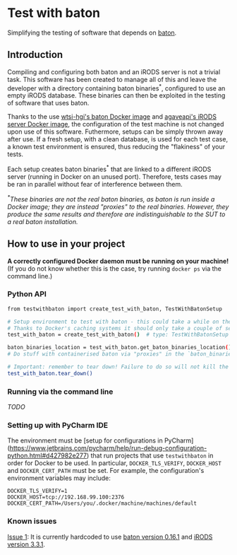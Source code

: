 # Test with baton
Simplifying the testing of software that depends on [baton](https://github.com/wtsi-npg/baton).


## Introduction
Compiling and configuring both baton and an iRODS server is not a trivial task. This software has been created to manage
all of this and leave the developer with a directory containing baton binaries<sup>*</sup>, configured to use an empty
iRODS database. These binaries can then be exploited in the testing of software that uses baton. 

Thanks to the use [wtsi-hgi's baton Docker image](https://github.com/wtsi-hgi/docker-baton) and
[agaveapi's iRODS server Docker image](https://hub.docker.com/r/agaveapi/irods/), the configuration of the test machine
is not changed upon use of this software. Futhermore, setups can be simply thrown away after use. If a fresh setup, with
a clean database, is used for each test case, a known test environment is ensured, thus reducing the "flakiness" of your
tests.
 
Each setup creates baton binaries<sup>*</sup> that are linked to a different iRODS server (running in Docker on an
unused port). Therefore, tests cases may be ran in parallel without fear of interference between them.

<i><sup>*</sup>These binaries are not the real baton binaries, as baton is run inside a Docker image; they are instead
"proxies" to the real binaries. However, they produce the same results and therefore are indistinguishable to the SUT to
a real baton installation.</i>


## How to use in your project
**A correctly configured Docker daemon must be running on your machine!**
(If you do not know whether this is the case, try running `docker ps` via the command line.)

### Python API
```bash
from testwithbaton import create_test_with_baton, TestWithBatonSetup

# Setup environment to test with baton - this could take a while on the first run (anticipate up to 10 minutes)!
# Thanks to Docker's caching systems it should only take a couple of seconds after the first run
test_with_baton = create_test_with_baton()  # type: TestWithBatonSetup

baton_binaries_location = test_with_baton.get_baton_binaries_location()
# Do stuff with containerised baton via "proxies" in the `baton_binaries_location` directory

# Important: remember to tear down! Failure to do so will not kill the Docker daemon running the iRODS test server
test_with_baton.tear_down()
```

### Running via the command line
*TODO*


### Setting up with PyCharm IDE
The environment must be [setup for configurations in PyCharm]
(https://www.jetbrains.com/pycharm/help/run-debug-configuration-python.html#d427982e277) that run projects that use
`testwithbaton` in order for Docker to be used. In particular, `DOCKER_TLS_VERIFY`, `DOCKER_HOST` and `DOCKER_CERT_PATH`
must be set. For example, the configuration's environment variables may include:
```
DOCKER_TLS_VERIFY=1
DOCKER_HOST=tcp://192.168.99.100:2376
DOCKER_CERT_PATH=/Users/you/.docker/machine/machines/default
```


### Known issues
[Issue 1](https://github.com/wtsi-hgi/test-with-baton/issues/1): It is currently hardcoded to use
[baton version 0.16.1](https://github.com/wtsi-npg/baton/tree/release-0.16.1) and
[iRODS version 3.3.1](https://github.com/irods/irods-legacy).
